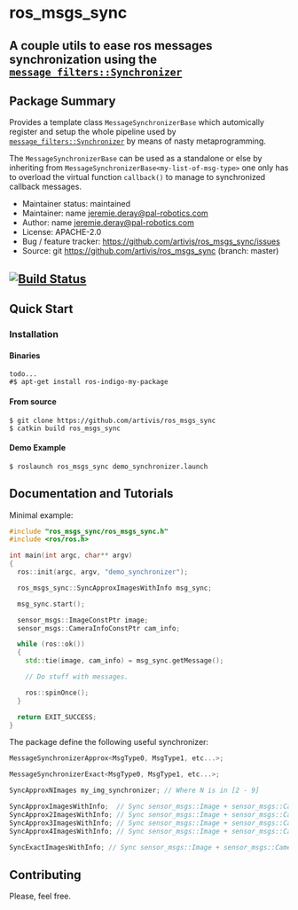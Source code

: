 # ros_msgs_sync
## A couple utils to ease ros messages synchronization using the [`message_filters::Synchronizer`](http://wiki.ros.org/message_filters#Policy-Based_Synchronizer_.5BROS_1.1.2B-.5D)

## Package Summary
Provides a template class `MessageSynchronizerBase` which automically register and setup the whole pipeline
used by [`message_filters::Synchronizer`](http://wiki.ros.org/message_filters#Policy-Based_Synchronizer_.5BROS_1.1.2B-.5D) by
means of nasty metaprogramming.

The `MessageSynchronizerBase` can be used as a standalone or else by
inheriting from `MessageSynchronizerBase<my-list-of-msg-type>` one only has to overload
the virtual function `callback()` to manage to synchronized callback messages.

- Maintainer status: maintained
- Maintainer: name <jeremie.deray@pal-robotics.com>
- Author: name <jeremie.deray@pal-robotics.com>
- License: APACHE-2.0
- Bug / feature tracker: https://github.com/artivis/ros_msgs_sync/issues
- Source: git https://github.com/artivis/ros_msgs_sync (branch: master)

[![Build Status](https://travis-ci.org/name/package_name.svg?branch=master)](https://travis-ci.org/name/package_name)
---

## Quick Start

### Installation

#### Binaries
```terminal
todo...
#$ apt-get install ros-indigo-my-package
```

#### From source
```terminal
$ git clone https://github.com/artivis/ros_msgs_sync
$ catkin build ros_msgs_sync
```

#### Demo Example
```terminal
$ roslaunch ros_msgs_sync demo_synchronizer.launch
```

## Documentation and Tutorials

Minimal example:
```cpp
#include "ros_msgs_sync/ros_msgs_sync.h"
#include <ros/ros.h>

int main(int argc, char** argv)
{
  ros::init(argc, argv, "demo_synchronizer");

  ros_msgs_sync::SyncApproxImagesWithInfo msg_sync;

  msg_sync.start();

  sensor_msgs::ImageConstPtr image;
  sensor_msgs::CameraInfoConstPtr cam_info;

  while (ros::ok())
  {
    std::tie(image, cam_info) = msg_sync.getMessage();

    // Do stuff with messages.

    ros::spinOnce();
  }

  return EXIT_SUCCESS;
}
```

The package define the following useful synchronizer:

```cpp
MessageSynchronizerApprox<MsgType0, MsgType1, etc...>;

MessageSynchronizerExact<MsgType0, MsgType1, etc...>;

SyncApproxNImages my_img_synchronizer; // Where N is in [2 - 9]

SyncApproxImagesWithInfo;  // Sync sensor_msgs::Image + sensor_msgs::CameraInfo
SyncApprox2ImagesWithInfo; // Sync sensor_msgs::Image + sensor_msgs::CameraInfo X 2
SyncApprox3ImagesWithInfo; // Sync sensor_msgs::Image + sensor_msgs::CameraInfo X 3
SyncApprox4ImagesWithInfo; // Sync sensor_msgs::Image + sensor_msgs::CameraInfo X 4

SyncExactImagesWithInfo; // Sync sensor_msgs::Image + sensor_msgs::CameraInfo
```

## Contributing

Please, feel free.
